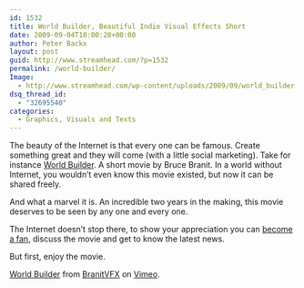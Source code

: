 ```yaml
---
id: 1532
title: World Builder, Beautiful Indie Visual Effects Short
date: 2009-09-04T10:00:28+00:00
author: Peter Backx
layout: post
guid: http://www.streamhead.com/?p=1532
permalink: /world-builder/
Image:
  - http://www.streamhead.com/wp-content/uploads/2009/09/world_builder.png
dsq_thread_id:
  - "32695540"
categories:
  - Graphics, Visuals and Texts
---
```

The beauty of the Internet is that every one can be famous. Create something great and they will come (with a little social marketing). Take for instance <a title="branit|vfx_World Builder" href="http://www.branitvfx.com/worldbuilder/index.html" target="_blank">World Builder</a>. A short movie by Bruce Branit. In a world without Internet, you wouldn&#8217;t even know this movie existed, but now it can be shared freely.

And what a marvel it is. An incredible two years in the making, this movie deserves to be seen by any one and every one.

The Internet doesn&#8217;t stop there, to show your appreciation you can <a title="Facebook | World Builder" href="http://www.facebook.com/pages/World-Builder/73936485659" target="_blank">become a fan</a>, discuss the movie and get to know the latest news.

But first, enjoy the movie.



[World Builder](http://vimeo.com/3365942) from [BranitVFX](http://vimeo.com/user1349603) on [Vimeo](http://vimeo.com).

<!-- AddThis Advanced Settings generic via filter on the_content -->

<!-- AddThis Share Buttons generic via filter on the_content -->